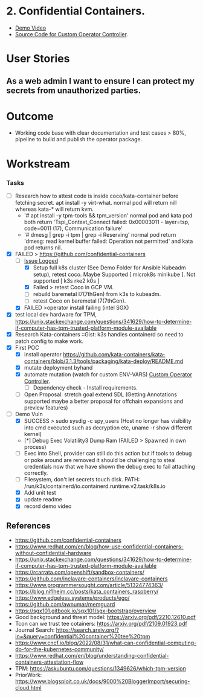 # 2. Confidential Containers.

- [Demo Video](https://ody.sh/zQKz7A8sNi)
- [Source Code for Custom Operator Controller](https://github.com/Cypherpunk-Labs/akash-confidential-containers-operator).

# User Stories

## As a web admin I want to ensure I can protect my secrets from unauthorized parties.

# Outcome

- Working code base with clear documentation and test cases > 80%, pipeline to build and publish the operator package.

# Workstream

### Tasks

- [ ] Research how to attest code is inside coco/kata-container before fetching secret. apt install -y virt-what. normal pod will return nill whereas kata-* will return kvm.
  - '# apt install -y tpm-tools && tpm_version' normal pod and kata pod both return 'Tspi_Context_Connect failed: 0x00003011 - layer=tsp, code=0011 (17), Communication failure'
  - '# dmesg | grep -i tpm | grep -i Reserving' normal pod return 'dmesg: read kernel buffer failed: Operation not permitted' and kata pod returns nil.
- [x] FAILED > https://github.com/confidential-containers
  - [ ] [Issue Logged](https://github.com/confidential-containers/operator/issues/258)
      - [X] Setup full k8s cluster (See Demo Folder for Ansible Kubeadm setup), retest coco. Maybe Supported [ microk8s minikube ]. Not supported [ k3s rke2 k0s ]
      - [X] Failed > retest Coco in GCP VM.
      - [ ] rebuild baremetal I7(7thGen) from k3s to kubeadm.
      - [ ] retest Coco on baremetal I7(7thGen).
  - [x] FAILED >operator install failing (intel SGX)
- [x] test local dev hardware for TPM, https://unix.stackexchange.com/questions/341629/how-to-determine-if-computer-has-tpm-trusted-platform-module-available
- [x] Research Kata-containers ::Gist: k3s handles containerd so need to patch config to make work.
- [x] First POC
  - [x] install operator https://github.com/kata-containers/kata-containers/blob/3.1.3/tools/packaging/kata-deploy/README.md
  - [x] mutate deployment byhand
  - [x] automate mutation (watch for custom ENV-VARS) [Custom Operator Controller](https://github.com/Cypherpunk-Labs/akash-confidential-containers-operator).
    - [ ] Dependency check - Install requirements.
  - [ ] Open Proposal: stretch goal extend SDL (Getting Annotations supported maybe a better proposal for offchain expansions and preview features)
- [ ] Demo Vuln
  - [x] SUCCESS > sudo sysdig -c spy_users (Host no longer has visibility into cmd executed such as decryption etc, uname -r show different kernel)
  - [*] Debug Exec Volatility3 Dump Ram (FAILED > Spawned in own process)
  - [ ] Exec into Shell, provider can still do this action but if tools to debug or poke around are removed it should be challenging to steal credentials now that we have shown the debug exec to fail attaching correctly.
  - [ ] Filesystem, don't let secrets touch disk. PATH: /run/k3s/containerd/io.containerd.runtime.v2.task/k8s.io
  - [x] Add unit test
  - [x] update readme
  - [x] record demo video

## References 

- https://github.com/confidential-containers
- https://www.redhat.com/en/blog/how-use-confidential-containers-without-confidential-hardware
- https://unix.stackexchange.com/questions/341629/how-to-determine-if-computer-has-tpm-trusted-platform-module-available
- https://rcarrata.com/openshift/sandbox-containers/
- https://github.com/inclavare-containers/inclavare-containers
- https://www.programmersought.com/article/51324774363/
- https://blog.niflheim.cc/posts/kata_containers_raspberry/
- https://www.edgeless.systems/products/ego/
- https://github.com/awnumar/memguard
- https://sgx101.gitbook.io/sgx101/sgx-bootstrap/overview
- Good background and threat model: https://arxiv.org/pdf/2210.12610.pdf
- Tcon can we trust tee cotainers: https://arxiv.org/pdf/2109.01923.pdf
- Journal Search: https://search.arxiv.org/?in=&query=confidential%20container%20tee%20tpm
- https://www.cncf.io/blog/2022/08/31/what-can-confidential-computing-do-for-the-kubernetes-community/
- https://www.redhat.com/en/blog/understanding-confidential-containers-attestation-flow
- TPM: https://askubuntu.com/questions/1349626/which-tpm-version
- PriorWork: https://www.blogsploit.co.uk/docs/9000%20BloggerImport/securing-cloud.html
